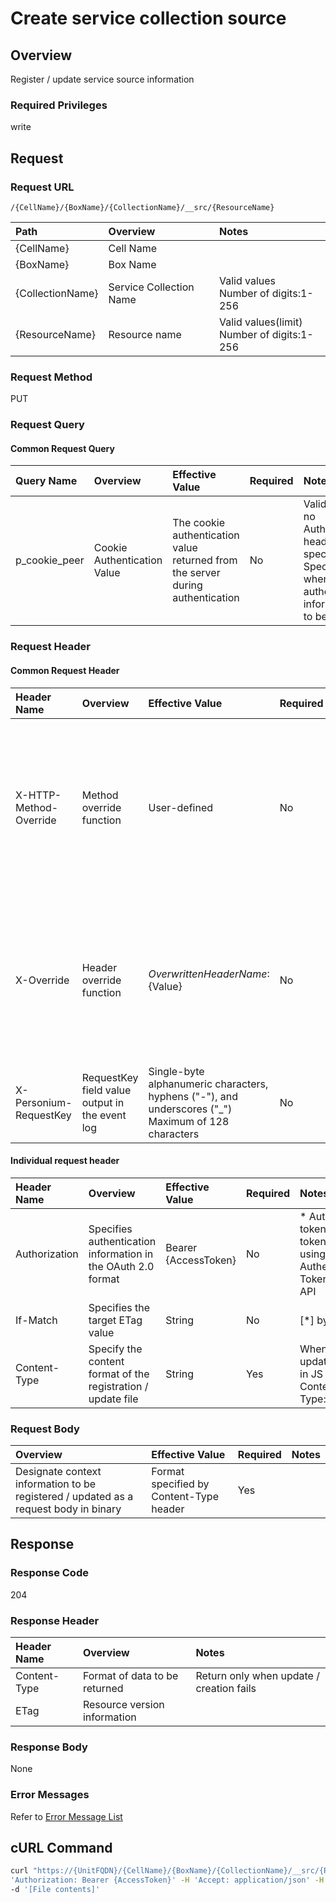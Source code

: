 # Create service collection source

## Overview

Register / update service source information

### Required Privileges

write

## Request

### Request URL

```
/{CellName}/{BoxName}/{CollectionName}/__src/{ResourceName}
```

|Path|Overview|Notes|
|:--|:--|:--|
|{CellName}|Cell Name||
|{BoxName}|Box Name||
|{CollectionName}|Service Collection Name|Valid values <br>Number of digits:1-256|
|{ResourceName}|Resource name|Valid values(limit) <br>Number of digits:1-256|

### Request Method

PUT

### Request Query

#### Common Request Query

|Query Name|Overview|Effective Value|Required|Notes|
|:--|:--|:--|:--|:--|
|p_cookie_peer|Cookie Authentication Value|The cookie authentication value returned from the server during authentication|No|Valid only if no Authorization header specified<br>Specify this when cookie authentication information is to be used|

### Request Header

#### Common Request Header

|Header Name|Overview|Effective Value|Required|Notes|
|:--|:--|:--|:--|:--|
|X-HTTP-Method-Override|Method override function|User-defined|No|If you specify this value when requesting with the POST method, the specified value will be used as a method.|
|X-Override|Header override function|${OverwrittenHeaderName}:${Value}|No|Overwrite normal HTTP header value. To overwrite multiple headers, specify multiple X-Override headers.|
|X-Personium-RequestKey|RequestKey field value output in the event log|Single-byte alphanumeric characters, hyphens ("-"), and underscores ("_")<br>Maximum of 128 characters|No||

#### Individual request header

|Header Name|Overview|Effective Value|Required|Notes|
|:--|:--|:--|:--|:--|
|Authorization|Specifies authentication information in the OAuth 2.0 format|Bearer {AccessToken}|No|* Authentication tokens are the tokens acquired using the Authentication Token Acquisition API|
|If-Match|Specifies the target ETag value|String|No|[*] by default|
|Content-Type|Specify the content format of the registration / update file|String|Yes|When registering / updating resources in JS in the form<br>Content-Type:text/javascript|

### Request Body

|Overview|Effective Value|Required|Notes|
|:--|:--|:--|:--|
|Designate context information to be registered / updated as a request body in binary|Format specified by Content-Type header|Yes||


## Response

### Response Code

204

### Response Header

|Header Name|Overview|Notes|
|:--|:--|:--|
|Content-Type|Format of data to be returned|Return only when update / creation fails|
|ETag|Resource version information||

### Response Body

None

### Error Messages

Refer to [Error Message List](004_Error_Messages.md)


## cURL Command

```sh
curl "https://{UnitFQDN}/{CellName}/{BoxName}/{CollectionName}/__src/{ResourceName}" -X PUT -i  -H \
'Authorization: Bearer {AccessToken}' -H 'Accept: application/json' -H 'Content-Type:text/javascript' \
-d '[File contents]'
```


